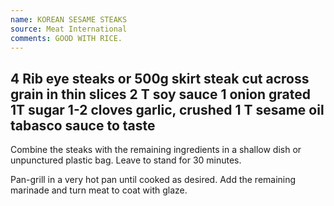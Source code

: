 ```yaml
---
name: KOREAN SESAME STEAKS
source: Meat International
comments: GOOD WITH RICE.
---
```

4 Rib eye steaks or 500g skirt steak cut across grain in thin slices
2 T soy sauce
1 onion grated
1T sugar
1-2 cloves garlic, crushed
1 T sesame oil
tabasco sauce to taste
---
Combine the steaks with the remaining ingredients in a shallow dish or unpunctured plastic bag.  Leave to stand for 30 minutes.  

Pan-grill in a very hot pan until cooked as desired.  Add the remaining marinade and turn meat to coat with glaze.

